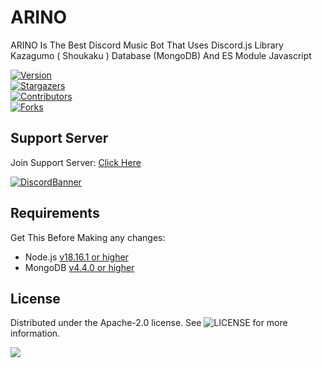 # ARINO
ARINO Is The Best Discord Music Bot That Uses Discord.js Library Kazagumo ( Shoukaku ) Database (MongoDB) And ES Module Javascript

[![Version][version-shield]](version-url)  
[![Stargazers][stars-shield]][stars-url]  
[![Contributors][contributors-shield]][contributors-url]  
[![Forks][forks-shield]][forks-url]  

## Support Server

Join Support Server: [Click Here](https://discord.gg/W2GheK3F9m)  

[![DiscordBanner](https://cdn.discordapp.com/attachments/1266081851714441267/1336484677199855759/Picsart_25-02-05_05-52-23-511.png)](https://discord.gg/W2GheK3F9m)  



## Requirements

Get This Before Making any changes:

- Node.js [v18.16.1 or higher](https://nodejs.org/en/download/)  
- MongoDB [v4.4.0 or higher](https://www.mongodb.com/try/download/community)  

## License

Distributed under the Apache-2.0 license. See ![LICENSE](https://img.shields.io/github/license/ghryanx7/ARINO?style=social) for more information.  

<a href="https://github.com/ghryanx7/ARINO/graphs/contributors">
  <img src="https://contrib.rocks/image?repo=ghryanx7/ARINO" />
</a>

[version-shield]: https://img.shields.io/github/package-json/v/ghryanx7/ARINO?style=for-the-badge  
[contributors-shield]: https://img.shields.io/github/contributors/ghryanx7/ARINO.svg?style=for-the-badge  
[contributors-url]: https://github.com/ghryanx7/ARINO/graphs/contributors  
[forks-shield]: https://img.shields.io/github/forks/ghryanx7/ARINO.svg?style=for-the-badge  
[forks-url]: https://github.com/ghryanx7/ARINO/network/members  
[stars-shield]: https://img.shields.io/github/stars/ghryanx7/ARINO.svg?style=for-the-badge  
[stars-url]: https://github.com/ghryanx7/ARINO/stargazers
